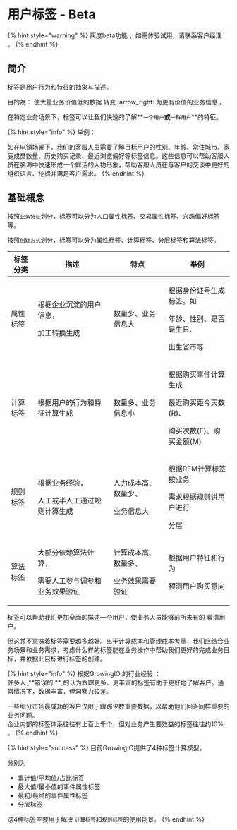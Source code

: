 # 用户标签 - Beta

{% hint style="warning" %}
灰度beta功能 ，如需体验试用，请联系客户经理 。
{% endhint %}

## 简介

标签是用户行为和特征的抽象与描述。

目的為： 使大量业务价值低的数据 转变 :arrow\_right: 为更有价值的业务信息 。

在特定业务场景下，标签可以让我们快速的了解**`一个用户`**或**`一群用户`**的特征。

{% hint style="info" %}
举例：

如在电销场景下，我们的客服人员需要了解目标用户的性别、年龄、常住城市、家庭成员数量、历史购买记录、最近浏览偏好等标签信息。这些信息可以帮助客服人员在脑海中快速形成一个鲜活的人物形象，帮助客服人员在与客户的交谈中更好的组织语言、挖掘并满足客户需求。&#x20;
{% endhint %}



## 基础概念

按照`业务特征`划分，标签可以分为人口属性标签、交易属性标签、兴趣偏好标签等。

按照`创建方式`划分，标签可以分为属性标签、计算标签、分层标签和算法标签。

| 标签分类   | 描述                                      | 特点                               | 举例                                                         |
| ------ | --------------------------------------- | -------------------------------- | ---------------------------------------------------------- |
| 属性标签   | <p>根据企业沉淀的用户信息，</p><p>加工转换生成</p>        | 数量少、业务信息大                        | <p>根据身份证号生成标签。如</p><p>年龄、性别、是否是生日、</p><p>出生省市等</p>         |
| 计算标签   | 根据用户的行为和特征计算生成                          | 数量多、业务信息小                        | <p>根据购买事件计算生成</p><p>最近购买距今天数(R)、</p><p>购买次数(F)、购买金额(M)</p> |
| 规则标签   | <p>根据业务经验，</p><p>人工或半人工通过规则计算生成</p>     | <p>人力成本高、数量少、</p><p>业务信息大</p>    | <p>根据RFM计算标签按业务</p><p>需求根据规则讲用户进行</p><p>分层</p>             |
| 算法标签   | <p>大部分依赖算法计算，</p><p>需要人工参与调参和业务效果验证</p> | <p>计算成本高、数量多、</p><p>业务效果需要验证</p> | <p>根据用户特征和行为</p><p>预测用户购买意向</p>                            |



标签可以帮助我们更加全面的描述一个用户，使业务人员能够前所未有的 看清用户。

但这并不意味着标签需要越多越好。出于计算成本和管理成本考量，我们应结合业务场景和业务需求，考虑什么样的标签能在业务操作中帮助我们更好的完成业务目标，并依据此目标进行标签的创建。

{% hint style="info" %}
根据GrowingIO 的行业经验 ：\
許多人_**错误的 **_的认为跟踪更多、更丰富的标签有助于更好地了解客户。通常情况下，数据丰富，但洞察力较差。

一些细分市场最成功的客户仅限于跟踪少数重要数据，以帮助他们回答同样重要的业务问题。\
企业内部的标签体系往往有上百上千个，但对业务产生要效益的标签往往约10% 。
{% endhint %}

{% hint style="success" %}
目前GrowingIO提供了4种标签计算模型，

分别为

* 累计值/平均值/占比标签
* 最大值/最小值的事件属性标签
* 最初/最终的事件属性标签
* 分层标签

这4种标签主要用于解决 `计算标签`和`规则标签`的使用场景。
{% endhint %}





